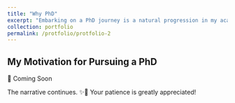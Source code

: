 ```yaml
---
title: "Why PhD"
excerpt: "Embarking on a PhD journey is a natural progression in my academic and professional development. I am driven by a desire to contribute meaningful research that can inform and transform public policy. A doctoral degree will provide me with the depth of knowledge and the research skills necessary to address complex issues in public administration effectively."  #<img src='/images/500x300.png'> -->
collection: portfolio
permalink: /protfolio/protfolio-2
---
```

<h2>My Motivation for Pursuing a PhD</h2>
📅 Coming Soon

The narrative continues. ✨🌟 Your patience is greatly appreciated!